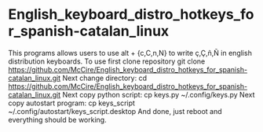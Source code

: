 # English_keyboard_distro_hotkeys_for_spanish-catalan_linux
This programs allows users to use alt + {c,C,n,N} to write ç,Ç,ñ,Ñ in english distribution keyboards.
To use first clone repository
	git clone https://github.com/McCire/English_keyboard_distro_hotkeys_for_spanish-catalan_linux.git
Next change directory:
	cd https://github.com/McCire/English_keyboard_distro_hotkeys_for_spanish-catalan_linux.git
Next copy python script:
	cp keys.py ~/.config/keys.py
Next copy autostart program:
	cp keys_script ~/.config/autostart/keys_script.desktop
And done, just reboot and everything should be working.
